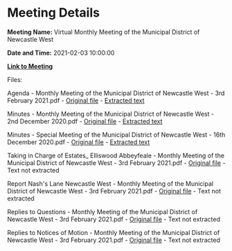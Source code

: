 # Meeting Details

**Meeting Name:** Virtual Monthly Meeting of the Municipal District of Newcastle West

**Date and Time:** 2021-02-03 10:00:00

**[Link to Meeting](https://www.limerick.ie/council/whats-on/monthly-meeting-municipal-district-newcastle-west-58)**

Files: 

Agenda - Monthly Meeting of the Municipal District of Newcastle West - 3rd February 2021.pdf - [Original file](https://www.limerick.ie/sites/default/files/media/documents/2021-02/00-2021-02-03-agenda.pdf) - [Extracted text](./Agenda%20-%C2%A0Monthly%20Meeting%20of%20the%20Municipal%20District%20of%20Newcastle%20West%20-%203rd%20February%202021.md)

Minutes - Monthly Meeting of the Municipal District of Newcastle West - 2nd December 2020.pdf - [Original file](https://www.limerick.ie/sites/default/files/media/documents/2021-02/01a-2020-12-02-minutes-december.pdf) - [Extracted text](./Minutes%20-%C2%A0Monthly%20Meeting%20of%20the%20Municipal%20District%20of%20Newcastle%20West%20-%202nd%20December%202020.md)

Minutes - Special Meeting of the Municipal District of Newcastle West - 16th December 2020.pdf - [Original file](https://www.limerick.ie/sites/default/files/media/documents/2021-02/01b-2020-12-16-minutes-december-special-meeting.pdf) - [Extracted text](./Minutes%20-%20Special%20Meeting%20of%20the%20Municipal%20District%20of%20Newcastle%20West%20-%2016th%20December%202020.md)

Taking in Charge of Estates_ Elliswood Abbeyfeale - Monthly Meeting of the Municipal District of Newcastle West - 3rd February 2021.pdf - [Original file](https://www.limerick.ie/sites/default/files/media/documents/2021-02/02-2021-02-03-tic-elliswood-abbeyfeale.pdf) - Text not extracted

Report Nash's Lane Newcastle West - Monthly Meeting of the Municipal District of Newcastle West - 3rd February 2021.pdf - [Original file](https://www.limerick.ie/sites/default/files/media/documents/2021-02/03-2021-02-03-report-nashs-lane-ncw.pdf) - Text not extracted

Replies to Questions - Monthly Meeting of the Municipal District of Newcastle West - 3rd February 2021.pdf - [Original file](https://www.limerick.ie/sites/default/files/media/documents/2021-02/2021-02-03-replies-to-questions.pdf) - Text not extracted

Replies to Notices of Motion - Monthly Meeting of the Municipal District of Newcastle West - 3rd February 2021.pdf - [Original file](https://www.limerick.ie/sites/default/files/media/documents/2021-02/2021-02-03-replies-to-nom.pdf) - Text not extracted


